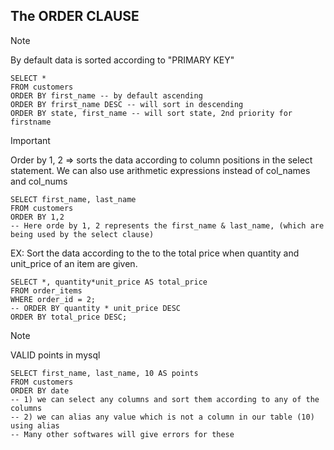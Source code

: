## The ORDER CLAUSE

> [!note]
> By default data is sorted according to "PRIMARY KEY"

```MYSQL
SELECT *
FROM customers
ORDER BY first_name -- by default ascending
ORDER BY frirst_name DESC -- will sort in descending
ORDER BY state, first_name -- will sort state, 2nd priority for firstname
```

>[!important]
>Order by 1, 2 => sorts the data according to column positions in the select statement.
>We can also use arithmetic expressions instead of col_names and col_nums


```MYsql
SELECT first_name, last_name
FROM customers
ORDER BY 1,2
-- Here orde by 1, 2 represents the first_name & last_name, (which are being used by the select clause)
```

EX: Sort the data according to the to the total price when quantity and unit_price of an item are given.
```Mysql
SELECT *, quantity*unit_price AS total_price
FROM order_items
WHERE order_id = 2;
-- ORDER BY quantity * unit_price DESC
ORDER BY total_price DESC;
```

>[!note] 
>VALID points in mysql

```mysql
SELECT first_name, last_name, 10 AS points
FROM customers
ORDER BY date
-- 1) we can select any columns and sort them according to any of the columns
-- 2) we can alias any value which is not a column in our table (10) using alias
-- Many other softwares will give errors for these
```

